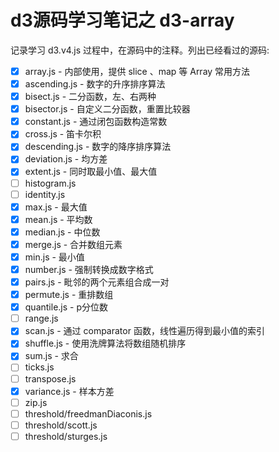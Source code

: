 # d3源码学习笔记之 d3-array

记录学习 d3.v4.js 过程中，在源码中的注释。列出已经看过的源码:

* [x] array.js - 内部使用，提供 slice 、map 等 Array 常用方法
* [x] ascending.js - 数字的升序排序算法
* [x] bisect.js - 二分函数，左、右两种
* [x] bisector.js - 自定义二分函数，重置比较器
* [x] constant.js - 通过闭包函数构造常数
* [x] cross.js - 笛卡尔积
* [x] descending.js - 数字的降序排序算法
* [x] deviation.js - 均方差
* [x] extent.js - 同时取最小值、最大值
* [ ] histogram.js
* [ ] identity.js
* [x] max.js - 最大值
* [x] mean.js - 平均数
* [x] median.js - 中位数
* [x] merge.js - 合并数组元素
* [x] min.js - 最小值
* [x] number.js - 强制转换成数字格式
* [x] pairs.js - 毗邻的两个元素组合成一对
* [x] permute.js - 重排数组
* [x] quantile.js - p分位数
* [ ] range.js
* [x] scan.js - 通过 comparator 函数，线性遍历得到最小值的索引
* [x] shuffle.js - 使用洗牌算法将数组随机排序
* [x] sum.js - 求合
* [ ] ticks.js
* [ ] transpose.js
* [x] variance.js - 样本方差
* [ ] zip.js
* [ ] threshold/freedmanDiaconis.js
* [ ] threshold/scott.js
* [ ] threshold/sturges.js